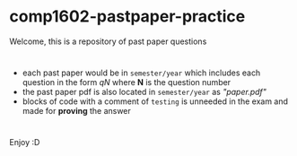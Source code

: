 # comp1602-pastpaper-practice
Welcome, this is a repository of past paper questions
#
- each past paper would be in `semester/year` which includes each question in the form *qN* where **N** is the question number
- the past paper pdf is also located in `semester/year` as *"paper.pdf"*
- blocks of code with a comment of `testing` is unneeded in the exam and made for **proving** the answer
#
Enjoy :D
